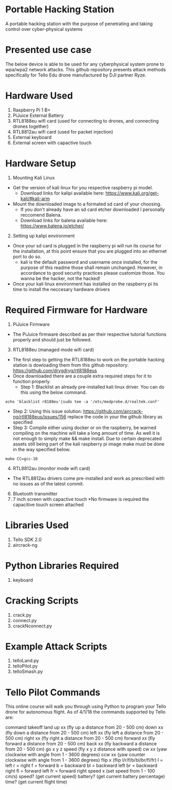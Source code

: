 # Portable Hacking Station
A portable hacking station with the purpose of penetrating and taking control over cyber-physical systems

# Presented use case
The below device is able to be used for any cyberphysical system prone to wpa/wpa2 network attacks. This github repository presents attack methods specifically for Tello Edu drone manufactured by DJI partner Ryze.

# Hardware Used
1) Raspberry Pi 1 B+
2) PiJuice External Battery
3) RTL8188eu wifi card (used for connecting to drones, and connecting drones together)
4) RTL8812au wifi card (used for packet injection)
5) External keyboard
6) External screen with capactive touch

# Hardware Setup
1) Mounting Kali Linux
* Get the version of kali linux for you respective raspberry pi model. 
  * Download links for kalipi available here: https://www.kali.org/get-kali/#kali-arm 
* Mount the downloaded image to a formated sd card of your choosing.
  * If you don't already have an sd card etcher downloaded I personally reccomend Balena.
  * Download links for balena available here: https://www.balena.io/etcher/
2) Setting up kalipi environment 
* Once your sd card is plugged in the raspberry pi will run its course for the installation, at this point ensure that you are plugged into an ethernet port to do so. 
  * kali is the default password and username once installed, for the purpose of this readme those shall remain unchanged. However, in accordance to good security practices please customize those. You wanna be the hacker, not the hacked!
* Once your kali linux environment has installed on the raspberry pi its time to install the neccesary hardware drivers

# Required Firmware for Hardware
1) PiJuice Firmware
* The PiJuice firmware described as per their respective tutorial functions properly and should just be followed. 
3) RTL8188eu (managed mode wifi card)
* The first step to getting the RTL8188eu to work on the portable hacking station is dowloading them from this github repository: https://github.com/drygdryg/rtl8188eus
* Once downloaded there are a couple extra required steps for it to function properly.
  * Step 1: Blacklist an already pre-installed kali linux driver. You can do this using the below command.
 ```
 echo 'blacklist r8188eu'|sudo tee -a '/etc/modprobe.d/realtek.conf'
 ```
  * Step 2: Using this issue solution: https://github.com/aircrack-ng/rtl8188eus/issues/156 replace the code in your the github library as specified 
  * Step 3: Compile either using docker or on the raspberry, be warned compiling on the machine will take a long amount of time. As well it is not enough to simply make && make install. Due to certain deprecated assets still being part of the kali raspberry pi image make must be done in the way specified below.
```
make CC=gcc-10
```
4) RTL8812au (monitor mode wifi card)
* The RTL8812au drivers come pre-installed and work as prescribed with no issues as of the latest commit. 
6) Bluetooth transmitter
7) 7 inch screen with capactive touch
*No firmware is required the capacitive touch screen attached 

# Libraries Used
1) Tello SDK 2.0
3) aircrack-ng

# Python Libraries Required
1) keyboard
# Cracking Scripts
1) crack.py
2) connect.py
3) crackNconnect.py

# Example Attack Scripts
1) telloLand.py
2) telloPilot.py
3) telloSmash.py

# Tello Pilot Commands
This online course will walk you through using Python to program your Tello drone for autonomous flight. As of 4/1/18 the commands supported by Tello are:

command
takeoff
land
up xx (fly up a distance from 20 - 500 cm)
down xx (fly down a distance from 20 - 500 cm)
left xx (fly left a distance from 20 - 500 cm)
right xx (fly right a distance from 20 - 500 cm)
forward xx (fly forward a distance from 20 - 500 cm)
back xx (fly backward a distance from 20 - 500 cm)
go x y z speed (fly x y z distance with speed)
cw xx (yaw clockwise with angle from 1 - 3600 degrees)
ccw xx (yaw counter clockwise with angle from 1 - 3600 degrees)
flip x (flip l/r/f/b/bl/br/fl/fr)
l = left
r = right
f = forward
b = backward
bl = backward left
br = backward right
fl = forward left
fr = forward right
speed x (set speed from 1 - 100 cm/s)
speed? (get current speed)
battery? (get current battery percentage)
time? (get current flight time)
